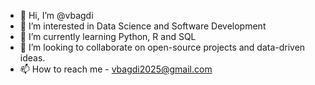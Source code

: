 - 👋 Hi, I’m @vbagdi
- 👀 I’m interested in Data Science and Software Development 
- 🌱 I’m currently learning Python, R and SQL
- 💞️ I’m looking to collaborate on open-source projects and data-driven ideas.
- 📫 How to reach me - vbagdi2025@gmail.com

<!---
vbagdi/vbagdi is a ✨ special ✨ repository because its `README.md` (this file) appears on your GitHub profile.
You can click the Preview link to take a look at your changes.
--->
